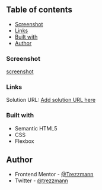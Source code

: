## Table of contents

-   [Screenshot](#screenshot)
-   [Links](#links)
-   [Built with](#built-with)
-   [Author](#author)

### Screenshot

[screenshot](./screenshot.jpg)

### Links

Solution URL: [Add solution URL here](https://your-solution-url.com)

### Built with

-   Semantic HTML5
-   CSS
-   Flexbox

## Author

-   Frontend Mentor - [@Trezzmann](https://www.frontendmentor.io/profile/Trezzmann)
-   Twitter - [@trezzmann](https://www.twitter.com/trezzmann)
